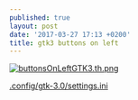 ```yaml
---
published: true
layout: post
date: '2017-03-27 17:13 +0200'
title: gtk3 buttons on left
---
```

[![buttonsOnLeftGTK3.th.png](https://cdn.scrot.moe/images/2017/03/27/buttonsOnLeftGTK3.th.png)](https://cdn.scrot.moe/images/2017/03/27/buttonsOnLeftGTK3.png)

[.config/gtk-3.0/settings.ini](https://github.com/brontosaurusrex/postbang/blob/master/.config/gtk-3.0/settings.ini)
